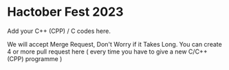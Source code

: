 # Hactober Fest 2023
Add your C++ (CPP) / C codes here.

We will accept Merge Request, Don't Worry if it Takes Long. 
You can create 4 or more pull request here ( every time you have to give a new C/C++ (CPP) programme )
